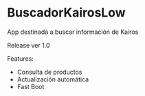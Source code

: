 # BuscadorKairosLow
App destinada a buscar información de Kairos

Release ver 1.0

Features:
- Consulta de productos
- Actualización automática
- Fast Boot
